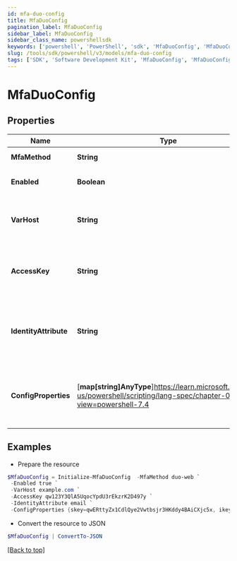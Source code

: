 ```yaml
---
id: mfa-duo-config
title: MfaDuoConfig
pagination_label: MfaDuoConfig
sidebar_label: MfaDuoConfig
sidebar_class_name: powershellsdk
keywords: ['powershell', 'PowerShell', 'sdk', 'MfaDuoConfig', 'MfaDuoConfig']
slug: /tools/sdk/powershell/v3/models/mfa-duo-config
tags: ['SDK', 'Software Development Kit', 'MfaDuoConfig', 'MfaDuoConfig']
---
```


# MfaDuoConfig

## Properties

| Name | Type | Description | Notes |
| --- | --- | --- | --- |
| **MfaMethod** | **String** | Mfa method name | [optional] |
| **Enabled** | **Boolean** | If MFA method is enabled. | [optional] [default to $false] |
| **VarHost** | **String** | The server host name or IP address of the MFA provider. | [optional] |
| **AccessKey** | **String** | The secret key for authenticating requests to the MFA provider. | [optional] |
| **IdentityAttribute** | **String** | Optional. The name of the attribute for mapping IdentityNow identity to the MFA provider. | [optional] |
| **ConfigProperties** | [**map[string]AnyType**]https://learn.microsoft.com/en-us/powershell/scripting/lang-spec/chapter-04?view=powershell-7.4 | A map with additional config properties for the given MFA method - duo-web. | [optional] |

## Examples

- Prepare the resource

```powershell
$MfaDuoConfig = Initialize-MfaDuoConfig  -MfaMethod duo-web `
 -Enabled true `
 -VarHost example.com `
 -AccessKey qw123Y3QlA5UqocYpdU3rEkzrK2D497y `
 -IdentityAttribute email `
 -ConfigProperties {skey=qwERttyZx1CdlQye2Vwtbsjr3HKddy4BAiCXjc5x, ikey=Q123WE45R6TY7890ZXCV}
```

- Convert the resource to JSON

```powershell
$MfaDuoConfig | ConvertTo-JSON
```

[[Back to top]](#)
